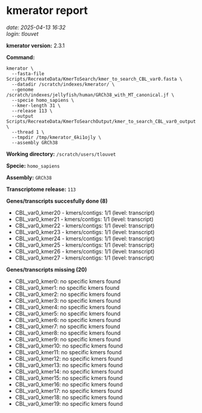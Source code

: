 # kmerator report
*date: 2025-04-13 16:32*  
*login: tlouvet*

**kmerator version:** 2.3.1

**Command:**

```
kmerator \
  --fasta-file Scripts/RecreateData/KmerToSearch/kmer_to_search_CBL_var0.fasta \
  --datadir /scratch/indexes/kmerator/ \
  --genome /scratch/indexes/jellyfish/human/GRCh38_with_MT_canonical.jf \
  --specie homo_sapiens \
  --kmer-length 31 \
  --release 113 \
  --output Scripts/RecreateData/KmerToSearchOutput/kmer_to_search_CBL_var0_output \
  --thread 1 \
  --tmpdir /tmp/kmerator_6ki1ojly \
  --assembly GRCh38
```

**Working directory:** `/scratch/users/tlouvet`

**Specie:** `homo_sapiens`

**Assembly:** `GRCh38`

**Transcriptome release:** `113`

**Genes/transcripts succesfully done (8)**

- CBL_var0_kmer20 - kmers/contigs: 1/1 (level: transcript)
- CBL_var0_kmer21 - kmers/contigs: 1/1 (level: transcript)
- CBL_var0_kmer22 - kmers/contigs: 1/1 (level: transcript)
- CBL_var0_kmer23 - kmers/contigs: 1/1 (level: transcript)
- CBL_var0_kmer24 - kmers/contigs: 1/1 (level: transcript)
- CBL_var0_kmer25 - kmers/contigs: 1/1 (level: transcript)
- CBL_var0_kmer26 - kmers/contigs: 1/1 (level: transcript)
- CBL_var0_kmer27 - kmers/contigs: 1/1 (level: transcript)


**Genes/transcripts missing (20)**

- CBL_var0_kmer0: no specific kmers found
- CBL_var0_kmer1: no specific kmers found
- CBL_var0_kmer2: no specific kmers found
- CBL_var0_kmer3: no specific kmers found
- CBL_var0_kmer4: no specific kmers found
- CBL_var0_kmer5: no specific kmers found
- CBL_var0_kmer6: no specific kmers found
- CBL_var0_kmer7: no specific kmers found
- CBL_var0_kmer8: no specific kmers found
- CBL_var0_kmer9: no specific kmers found
- CBL_var0_kmer10: no specific kmers found
- CBL_var0_kmer11: no specific kmers found
- CBL_var0_kmer12: no specific kmers found
- CBL_var0_kmer13: no specific kmers found
- CBL_var0_kmer14: no specific kmers found
- CBL_var0_kmer15: no specific kmers found
- CBL_var0_kmer16: no specific kmers found
- CBL_var0_kmer17: no specific kmers found
- CBL_var0_kmer18: no specific kmers found
- CBL_var0_kmer19: no specific kmers found
